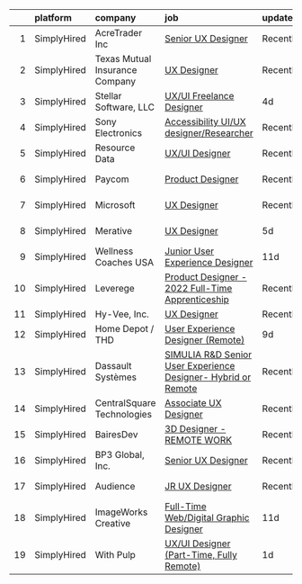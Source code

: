 

|    | platform    | company                        | job                                                                                                                                                                   | update_time   | location           |
|---:|:------------|:-------------------------------|:----------------------------------------------------------------------------------------------------------------------------------------------------------------------|:--------------|:-------------------|
|  1 | SimplyHired | AcreTrader Inc                 | [Senior UX Designer](https://www.simplyhired.com/job/0B5ZUaK5vZrEZZeixhN5vNHgiZvVqNoOOe5l78jMFE_py-ahdwRO4Q?q=ux+designer)                                            | Recently      | Fayetteville, AR   |
|  2 | SimplyHired | Texas Mutual Insurance Company | [UX Designer](https://www.simplyhired.com/job/xRfLX1J_huOYJ2ac9N-nG-Hb7T-_VghDwKkOxNujI0nvtM1nn1poag?q=ux+designer)                                                   | Recently      | Austin, TX         |
|  3 | SimplyHired | Stellar Software, LLC          | [UX/UI Freelance Designer](https://www.simplyhired.com/job/OiavLT_fFs22cZRKOmTcDnoEdpTr3uo3LJC_sUTzcn6GPxGAJ_CGFw?q=ux+designer)                                      | 4d            | Remote             |
|  4 | SimplyHired | Sony Electronics               | [Accessibility UI/UX designer/Researcher](https://www.simplyhired.com/job/rj2QgQ7T8vCD2rN6izndTx06dW-AYv9TJvz_rJ9AcjJg0pF8fNMJCQ?q=ux+designer)                       | Recently      | San Diego, CA      |
|  5 | SimplyHired | Resource Data                  | [UX/UI Designer](https://www.simplyhired.com/job/LpQx9VYe0Za_KCXYiUBaouzXTSNFh56CrbpIRMmvnCjQx6NBiVhDRA?q=ux+designer)                                                | Recently      | Portland, OR       |
|  6 | SimplyHired | Paycom                         | [Product Designer](https://www.simplyhired.com/job/sTicsWpEbBaN_PDIYOQLlIPFYVeVVEqPog0YzBBQapUXHdf-2SKMxQ?q=ux+designer)                                              | Recently      | Oklahoma City, OK  |
|  7 | SimplyHired | Microsoft                      | [UX Designer](https://www.simplyhired.com/job/CP6E__rj_W36mZHfZywlLW5ExNh7YN9mrmS4g5XLD-gZn3PRTDITUA?q=ux+designer)                                                   | Recently      | Redmond, WA        |
|  8 | SimplyHired | Merative                       | [UX Designer](https://www.simplyhired.com/job/1XkrOoi6EVcAzpOdj4xH6nJn3amcwgrkgy0Y-U-ilF390zyUp7Wnug?q=ux+designer)                                                   | 5d            | Ann Arbor, MI      |
|  9 | SimplyHired | Wellness Coaches USA           | [Junior User Experience Designer](https://www.simplyhired.com/job/dlUpkn5eHFbVYRnGMeWnZXGEn2ukFB_mPSQ8tfL_NcwW9ltOUCh_tQ?q=ux+designer)                               | 11d           | Remote             |
| 10 | SimplyHired | Leverege                       | [Product Designer - 2022 Full-Time Apprenticeship](https://www.simplyhired.com/job/f2PnrkNkoKjnF_c7MsOM41LbDj7RDHIKkfuGC1pKOOPB0dNQ0HmV5w?q=ux+designer)              | Recently      | Remote             |
| 11 | SimplyHired | Hy-Vee, Inc.                   | [UX Designer](https://www.simplyhired.com/job/91fCkVNCwnGC3kROUQjV3XBN-uDrUnSXTt2qHhHxte4i2VS_bgBndA?q=ux+designer)                                                   | Recently      | Grimes, IA         |
| 12 | SimplyHired | Home Depot / THD               | [User Experience Designer (Remote)](https://www.simplyhired.com/job/LWplfATSij1PdWSSx17m9W_x6G6b4DHgI6o_wFXv_-ra-eYmrrQYOA?q=ux+designer)                             | 9d            | Atlanta, GA        |
| 13 | SimplyHired | Dassault Systèmes              | [SIMULIA R&D Senior User Experience Designer- Hybrid or Remote](https://www.simplyhired.com/job/KbPxIIBvr5yUZT46VkvaAvUqLDdTWEnCDl3G-4l1lgUX3Nmlf7feXA?q=ux+designer) | Recently      | Johnston, RI       |
| 14 | SimplyHired | CentralSquare Technologies     | [Associate UX Designer](https://www.simplyhired.com/job/ACfUEwS_6LACnxomA5LfD8fC_HI6gdU65SjP3CyA7-uVMKI_Ye2U0Q?q=ux+designer)                                         | Recently      | United States      |
| 15 | SimplyHired | BairesDev                      | [3D Designer - REMOTE WORK](https://www.simplyhired.com/job/-g9H295jh_tPV475LVYgUs7OBppgSSff5jsxTfV7bEWMTj7qRr9GeA?q=ux+designer)                                     | Recently      | Colon, PA          |
| 16 | SimplyHired | BP3 Global, Inc.               | [Senior UX Designer](https://www.simplyhired.com/job/DE7ht_xZmPhYg67iLFqz-9cnwnTxzPrqQ5VxqYxc91r1dT1S8WtRVg?q=ux+designer)                                            | Recently      | Austin, TX         |
| 17 | SimplyHired | Audience                       | [JR UX Designer](https://www.simplyhired.com/job/uSScsrcTnIA8lJjfMFqGCXHJp_ebSXt9bJqmJSpcDDD9m7-NKwOw-w?q=ux+designer)                                                | Recently      | Salt Lake City, UT |
| 18 | SimplyHired | ImageWorks Creative            | [Full-Time Web/Digital Graphic Designer](https://www.simplyhired.com/job/rBERdG8xJpw38KMmqxZna8npH6FlatpwfHUnC4JW08rXI5GSPN1boQ?q=ux+designer)                        | 11d           | Ashburn, VA        |
| 19 | SimplyHired | With Pulp                      | [UX/UI Designer (Part-Time, Fully Remote)](https://www.simplyhired.com/job/kf-f0up_wFIkWUpZVV8hERcxHVmiIMy2E6z9w0Uai78ruYChAKHkJw?q=ux+designer)                      | 1d            | Remote             |